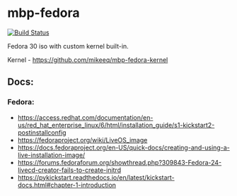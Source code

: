 # mbp-fedora
[![Build Status](https://travis-ci.org/mikeeq/mbp-fedora.svg?branch=master)](https://travis-ci.org/mikeeq/mbp-fedora)

Fedora 30 iso with custom kernel built-in.

Kernel - <https://github.com/mikeeq/mbp-fedora-kernel>

## Docs:

### Fedora:

- <https://access.redhat.com/documentation/en-us/red_hat_enterprise_linux/6/html/installation_guide/s1-kickstart2-postinstallconfig>
- <https://fedoraproject.org/wiki/LiveOS_image>
- <https://docs.fedoraproject.org/en-US/quick-docs/creating-and-using-a-live-installation-image/>
- <https://forums.fedoraforum.org/showthread.php?309843-Fedora-24-livecd-creator-fails-to-create-initrd>
- <https://pykickstart.readthedocs.io/en/latest/kickstart-docs.html#chapter-1-introduction>
